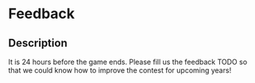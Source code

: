 Feedback
===

## Description

It is 24 hours before the game ends. Please fill us the feedback TODO so that we could know how to improve the contest for upcoming years!

